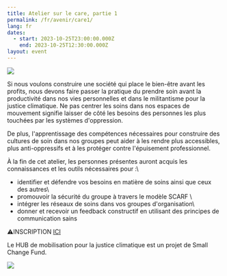 ```yaml
---
title: Atelier sur le care, partie 1
permalink: /fr/avenir/care1/
lang: fr
dates:
  - start: 2023-10-25T23:00:00.000Z
    end: 2023-10-25T12:30:00.000Z
layout: event
---
```

![](/media/carepartie1.png)

Si nous voulons construire une société qui place le bien-être avant les profits, nous devons faire passer la pratique du prendre soin avant la productivité dans nos vies personnelles et dans le militantisme pour la justice climatique. Ne pas centrer les soins dans nos espaces de mouvement signifie laisser de côté les besoins des personnes les plus touchées par les systèmes d'oppression.

De plus, l'apprentissage des compétences nécessaires pour construire des cultures de soin dans nos groupes peut aider à les rendre plus accessibles, plus anti-oppressifs et à les protéger contre l'épuisement professionnel.

À la fin de cet atelier, les personnes présentes auront acquis les connaissances et les outils nécessaires pour :\
- identifier et défendre vos besoins en matière de soins ainsi que ceux des autres\
- promouvoir la sécurité du groupe à travers le modèle SCARF \
- intégrer les réseaux de soins dans vos groupes d'organisation\
- donner et recevoir un feedback constructif en utilisant des principes de communication sains

⚠️I﻿NSCRIPTION [ICI](https://us02web.zoom.us/meeting/register/tZIvdeiorTwoEtIoLn8TFG3auxZ0QMGNBOpE)

L﻿e HUB de mobilisation pour la justice climatique est un projet de Small Change Fund.

![](/media/hub_scf.png)